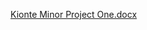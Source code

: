 [Kionte Minor Project One.docx](https://github.com/minorkionte93/Cplusplus-Program/files/12390489/Kionte.Minor.Project.One.docx)
